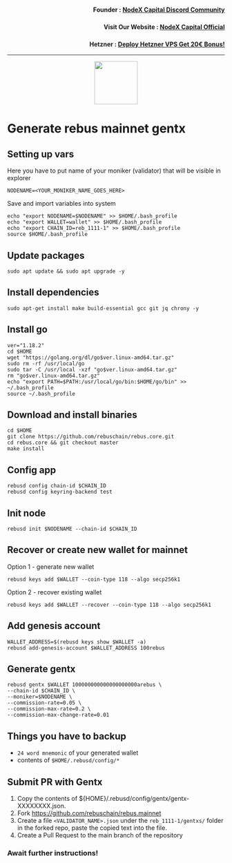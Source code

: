 <h3><p style="font-size:14px" align="right">Founder :
<a href="https://discord.gg/nodexcapital" target="_blank">NodeX Capital Discord Community</a></p></h3>
<h3><p style="font-size:14px" align="right">Visit Our Website :
<a href="https://discord.gg/nodexcapital" target="_blank">NodeX Capital Official</a></p></h3>
<h3><p style="font-size:14px" align="right">Hetzner :
<a href="https://hetzner.cloud/?ref=bMTVi7dcwSgA" target="_blank">Deploy Hetzner VPS Get 20€ Bonus!</a></h3>
<hr>

<p align="center">
  <img height="100" height="auto" src="https://user-images.githubusercontent.com/50621007/177221972-75fcf1b3-6e95-44dd-b43e-e32377685af8.png">
</p>

# Generate rebus mainnet gentx

## Setting up vars
Here you have to put name of your moniker (validator) that will be visible in explorer
```
NODENAME=<YOUR_MONIKER_NAME_GOES_HERE>
```

Save and import variables into system
```
echo "export NODENAME=$NODENAME" >> $HOME/.bash_profile
echo "export WALLET=wallet" >> $HOME/.bash_profile
echo "export CHAIN_ID=reb_1111-1" >> $HOME/.bash_profile
source $HOME/.bash_profile
```

## Update packages
```
sudo apt update && sudo apt upgrade -y
```

## Install dependencies
```
sudo apt-get install make build-essential gcc git jq chrony -y
```

## Install go
```
ver="1.18.2"
cd $HOME
wget "https://golang.org/dl/go$ver.linux-amd64.tar.gz"
sudo rm -rf /usr/local/go
sudo tar -C /usr/local -xzf "go$ver.linux-amd64.tar.gz"
rm "go$ver.linux-amd64.tar.gz"
echo "export PATH=$PATH:/usr/local/go/bin:$HOME/go/bin" >> ~/.bash_profile
source ~/.bash_profile
```

## Download and install binaries
```
cd $HOME
git clone https://github.com/rebuschain/rebus.core.git 
cd rebus.core && git checkout master
make install
```

## Config app
```
rebusd config chain-id $CHAIN_ID
rebusd config keyring-backend test
```

## Init node
```
rebusd init $NODENAME --chain-id $CHAIN_ID
```

## Recover or create new wallet for mainnet
Option 1 - generate new wallet
```
rebusd keys add $WALLET --coin-type 118 --algo secp256k1
```

Option 2 - recover existing wallet
```
rebusd keys add $WALLET --recover --coin-type 118 --algo secp256k1
```

## Add genesis account
```
WALLET_ADDRESS=$(rebusd keys show $WALLET -a)
rebusd add-genesis-account $WALLET_ADDRESS 100rebus
```

## Generate gentx
```
rebusd gentx $WALLET 100000000000000000000arebus \
--chain-id $CHAIN_ID \
--moniker=$NODENAME \
--commission-rate=0.05 \
--commission-max-rate=0.2 \
--commission-max-change-rate=0.01
```

## Things you have to backup
- `24 word mnemonic` of your generated wallet
- contents of `$HOME/.rebusd/config/*`

## Submit PR with Gentx
1. Copy the contents of ${HOME}/.rebusd/config/gentx/gentx-XXXXXXXX.json.
2. Fork https://github.com/rebuschain/rebus.mainnet
3. Create a file `<VALIDATOR_NAME>.json` under the `reb_1111-1/gentxs/` folder in the forked repo, paste the copied text into the file.
4. Create a Pull Request to the main branch of the repository

### Await further instructions!